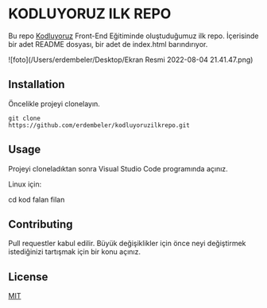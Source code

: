 # KODLUYORUZ ILK REPO

Bu repo [Kodluyoruz](https://www.kodluyoruz.org) Front-End Eğitiminde oluştuduğumuz ilk repo. İçerisinde bir adet README dosyası, bir adet de index.html barındırıyor.

![foto](/Users/erdembeler/Desktop/Ekran Resmi 2022-08-04 21.41.47.png)

## Installation

Öncelikle projeyi clonelayın.

```
git clone
https://github.com/erdembeler/kodluyoruzilkrepo.git
```



## Usage

Projeyi cloneladıktan sonra Visual Studio Code programında açınız.

Linux için:

cd kod falan filan

## Contributing

Pull requestler kabul edilir. Büyük değişiklikler için önce neyi değiştirmek istediğinizi tartışmak için bir konu açınız.

## License

[MIT](https://choosealicense.com/licenses/mit/)